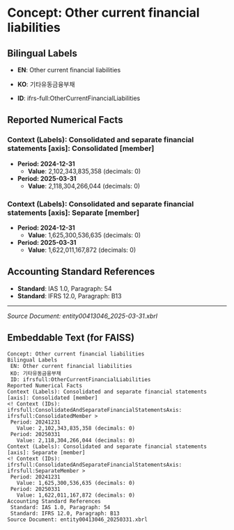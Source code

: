 # Concept: Other current financial liabilities

## Bilingual Labels
- **EN**: Other current financial liabilities
- **KO**: 기타유동금융부채

- **ID**: ifrs-full:OtherCurrentFinancialLiabilities

## Reported Numerical Facts

### **Context (Labels): Consolidated and separate financial statements [axis]: Consolidated [member]**
<!-- Context (IDs): ifrs-full:ConsolidatedAndSeparateFinancialStatementsAxis: ifrs-full:ConsolidatedMember -->
- **Period: 2024-12-31**
  - **Value**: 2,102,343,835,358 (decimals: 0)
- **Period: 2025-03-31**
  - **Value**: 2,118,304,266,044 (decimals: 0)

### **Context (Labels): Consolidated and separate financial statements [axis]: Separate [member]**
<!-- Context (IDs): ifrs-full:ConsolidatedAndSeparateFinancialStatementsAxis: ifrs-full:SeparateMember -->
- **Period: 2024-12-31**
  - **Value**: 1,625,300,536,635 (decimals: 0)
- **Period: 2025-03-31**
  - **Value**: 1,622,011,167,872 (decimals: 0)

## Accounting Standard References
- **Standard**: IAS 1.0, Paragraph: 54
- **Standard**: IFRS 12.0, Paragraph: B13

---
*Source Document: entity00413046_2025-03-31.xbrl*
## Embeddable Text (for FAISS)
```text
Concept: Other current financial liabilities
Bilingual Labels
 EN: Other current financial liabilities
 KO: 기타유동금융부채
 ID: ifrsfull:OtherCurrentFinancialLiabilities
Reported Numerical Facts
Context (Labels): Consolidated and separate financial statements [axis]: Consolidated [member]
<! Context (IDs): ifrsfull:ConsolidatedAndSeparateFinancialStatementsAxis: ifrsfull:ConsolidatedMember >
 Period: 20241231
   Value: 2,102,343,835,358 (decimals: 0)
 Period: 20250331
   Value: 2,118,304,266,044 (decimals: 0)
Context (Labels): Consolidated and separate financial statements [axis]: Separate [member]
<! Context (IDs): ifrsfull:ConsolidatedAndSeparateFinancialStatementsAxis: ifrsfull:SeparateMember >
 Period: 20241231
   Value: 1,625,300,536,635 (decimals: 0)
 Period: 20250331
   Value: 1,622,011,167,872 (decimals: 0)
Accounting Standard References
 Standard: IAS 1.0, Paragraph: 54
 Standard: IFRS 12.0, Paragraph: B13
Source Document: entity00413046_20250331.xbrl
```